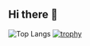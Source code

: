 ## Hi there 👋
![Top Langs](https://github-readme-stats.vercel.app/api/top-langs/?username=yuzu-juice&layout=compact&theme=synthwave)
[![trophy](https://github-profile-trophy.vercel.app/?username=yuzu-juice)](https://github.com/ryo-ma/github-profile-trophy)

<!--
**yuzu-juice/yuzu-juice** is a ✨ _special_ ✨ repository because its `README.md` (this file) appears on your GitHub profile.

Here are some ideas to get you started:

- 🔭 I’m currently working on ...
- 🌱 I’m currently learning ...
- 👯 I’m looking to collaborate on ...
- 🤔 I’m looking for help with ...
- 💬 Ask me about ...
- 📫 How to reach me: ...
- 😄 Pronouns: ...
- ⚡ Fun fact: ...
-->
